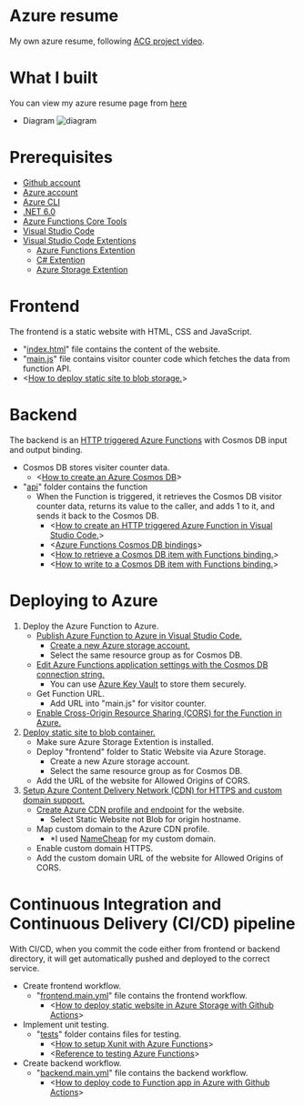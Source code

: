 # Azure resume
My own azure resume, following [ACG project video](https://www.youtube.com/watch?v=ieYrBWmkfno).

# What I built
You can view my azure resume page from [here](https://www.takakazu.me)

- Diagram
![diagram](https://user-images.githubusercontent.com/106180700/232945784-9eed8d37-e645-4706-8acd-2f02c55e7257.png)

# Prerequisites
- [Github account](https://github.com)
- [Azure account](https://azure.microsoft.com/en-ca/)
- [Azure CLI](https://learn.microsoft.com/en-us/cli/azure/install-azure-cli)
- [.NET 6.0](https://dotnet.microsoft.com/en-us/download/dotnet/6.0)
- [Azure Functions Core Tools](https://learn.microsoft.com/en-us/azure/azure-functions/functions-run-local?tabs=v4%2Cmacos%2Ccsharp%2Cportal%2Cbash#install-the-azure-functions-core-tools)
- [Visual Studio Code](https://code.visualstudio.com)
- [Visual Studio Code Extentions](https://code.visualstudio.com/docs/introvideos/extend)
  - [Azure Functions Extention](https://marketplace.visualstudio.com/items?itemName=ms-azuretools.vscode-azurefunctions)
  - [C# Extention](https://marketplace.visualstudio.com/items?itemName=ms-dotnettools.csharp)
  - [Azure Storage Extention](https://marketplace.visualstudio.com/items?itemName=ms-azuretools.vscode-azurestorage)

# Frontend
The frontend is a static website with HTML, CSS and JavaScript.
- "[index.html](https://github.com/TakakazuS/azure-resume/blob/main/frontend/index.html)" file contains the content of the website.
- "[main.js](https://github.com/TakakazuS/azure-resume/blob/main/frontend/main.js)" file contains visitor counter code which fetches the data from function API.
- <[How to deploy static site to blob storage.](https://learn.microsoft.com/en-us/azure/storage/blobs/storage-blob-static-website-host)>

# Backend
The backend is an [HTTP triggered Azure Functions](https://learn.microsoft.com/en-us/azure/azure-functions/functions-bindings-http-webhook-trigger?tabs=python-v2%2Cin-process%2Cfunctionsv2&pivots=programming-language-csharp) with Cosmos DB input and output binding.
- Cosmos DB stores visiter counter data.
  - <[How to create an Azure Cosmos DB](https://learn.microsoft.com/en-us/azure/cosmos-db/nosql/quickstart-portal)>
- "[api](https://github.com/TakakazuS/azure-resume/tree/main/backend/api)" folder contains the function
  - When the Function is triggered, it retrieves the Cosmos DB visitor counter data, returns its value to the caller, and adds 1 to it, and sends it back to the Cosmos DB.
    - <[How to create an HTTP triggered Azure Function in Visual Studio Code.](https://learn.microsoft.com/en-us/azure/azure-functions/functions-develop-vs-code?tabs=csharp)>
    - <[Azure Functions Cosmos DB bindings](https://learn.microsoft.com/en-us/azure/azure-functions/functions-bindings-cosmosdb-v2?tabs=in-process%2Cfunctionsv2&pivots=programming-language-csharp)>
    - <[How to retrieve a Cosmos DB item with Functions binding.](https://learn.microsoft.com/en-us/azure/azure-functions/functions-bindings-cosmosdb-v2-input?tabs=python-v2%2Cin-process%2Cfunctionsv2&pivots=programming-language-csharp)>
    - <[How to write to a Cosmos DB item with Functions binding.](https://learn.microsoft.com/en-us/azure/azure-functions/functions-bindings-cosmosdb-v2-output?tabs=python-v2%2Cin-process%2Cfunctionsv2&pivots=programming-language-csharp)>


# Deploying to Azure 
1. Deploy the Azure Function to Azure.
   - [Publish Azure Function to Azure in Visual Studio Code.]((https://learn.microsoft.com/en-us/azure/azure-functions/functions-develop-vs-code?tabs=csharp#enable-publishing-with-advanced-create-options))
     - [Create a new Azure storage account.](https://github.com/microsoft/vscode-azurestorage)
     - Select the same resource group as for Cosmos DB.
   - [Edit Azure Functions application settings with the Cosmos DB connection string.](https://learn.microsoft.com/en-us/azure/azure-functions/functions-add-output-binding-cosmos-db-vs-code?tabs=in-process%2Cv1&pivots=programming-language-csharp#update-your-function-app-settings)
     - You can use [Azure Key Vault](https://learn.microsoft.com/en-us/azure/key-vault/general/basic-concepts) to store them securely.
   - Get Function URL.
     - Add URL into "main.js" for visitor counter.
   - [Enable Cross-Origin Resource Sharing (CORS) for the Function in Azure.](https://learn.microsoft.com/en-us/azure/cosmos-db/nosql/how-to-configure-cross-origin-resource-sharing)
2. [Deploy static site to blob container.](https://learn.microsoft.com/en-us/azure/storage/blobs/storage-blob-static-website)
   - Make sure Azure Storage Extention is installed.
   - Deploy "frontend" folder to Static Website via Azure Storage.
     - Create a new Azure storage account.
     - Select the same resource group as for Cosmos DB.
   - Add the URL of the website for Allowed Origins of CORS.
3. [Setup Azure Content Delivery Network (CDN) for HTTPS and custom domain support.](https://learn.microsoft.com/en-us/azure/cdn/cdn-custom-ssl?tabs=option-1-default-enable-https-with-a-cdn-managed-certificate)
   - [Create Azure CDN profile and endpoint](https://learn.microsoft.com/en-us/azure/cdn/cdn-create-new-endpoint) for the website.
     - Select Static Website not Blob for origin hostname.
   - Map custom domain to the Azure CDN profile.
     - *I used [NameCheap](https://www.namecheap.com) for my custom domain.
   - Enable custom domain HTTPS.
   - Add the custom domain URL of the website for Allowed Origins of CORS.

# Continuous Integration and Continuous Delivery (CI/CD) pipeline
With CI/CD, when you commit the code either from frontend or backend directory, it will get automatically pushed and deployed to the correct service.
- Create frontend workflow.
  - "[frontend.main.yml](https://github.com/TakakazuS/azure-resume/blob/main/.github/workflows/frontend.main.ymlfrontend)" file contains the frontend workflow.
    - <[How to deploy static website in Azure Storage with Github Actions](https://learn.microsoft.com/en-us/azure/storage/blobs/storage-blobs-static-site-github-actions?tabs=userlevel)>
- Implement unit testing.
  - "[tests](https://github.com/TakakazuS/azure-resume/tree/main/backend/tests)" folder contains files for testing.
    - <[How to setup Xunit with Azure Functions](https://www.madebygps.com/how-to-use-xunit-with-azure-functions/)>
    - <[Reference to testing Azure Functions](https://learn.microsoft.com/en-us/azure/azure-functions/supported-languages)>
- Create backend workflow.
  - "[backend.main.yml](https://github.com/TakakazuS/azure-resume/blob/main/.github/workflows/backend.main.yml)" file contains the backend workflow.
    - <[How to deploy code to Function app in Azure with Github Actions](https://learn.microsoft.com/en-us/azure/azure-functions/functions-how-to-github-actions?tabs=dotnet#deploy-the-function-app)>